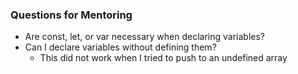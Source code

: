 ### Questions for Mentoring

* Are const, let, or var necessary when declaring variables?
* Can I declare variables without defining them?
  * This did not work when I tried to push to an undefined array